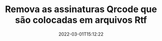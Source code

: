 ---
############################# Static ############################
layout: "auto-gen-signature"
date: 2022-03-01T15:12:22
draft: false
operation: Delete
signaturetype: Qrcode
fileformat: Rtf
productName: .NET
lang: pt
productCode: net
otherformats: pdf doc docx docm dot dotm dotx odt ott rtf xls xlsx xlsm xlsb csv ods ots xltx xltm ppt pptx pps ppsx odp otp potx potm pptm ppsm
breadcrumb: Put Qrcode signature on Rtf for C#

############################# Head ############################
head_title: "Excluir assinaturas Qrcode de arquivos Rtf via C#"
head_description: "A exclusão de assinaturas Qrcode específicas de documentos Rtf assinados pode ser realizada facilmente com o código curto .NET."

############################# Header ############################
title: "Remova as assinaturas Qrcode que são colocadas em arquivos Rtf"
description: "Exclua várias assinaturas Qrcode de documentos Rtf. A remoção de assinaturas Qrcode requer um código C# simples."
bg_image: "https://cms.admin.containerize.com/templates/aspose/App_Themes/V3/images/bg/header1.png"
bg_overlay: false
button:
    enable: true

############################# SubMenu ############################
submenu:
    enable: true

    left:
        img_alt: "GroupDocs.Signature for .NET"
        image: "https://cms.admin.containerize.com/templates/groupdocs/images/product-logos/90x90-noborder/groupdocs-signature-net.png"
        product: "GroupDocs.Signature"
        platform: ".NET"



############################# About ############################
about:
    enable: true
    title: "Obtenha informações sobre os recursos da API GroupDocs.Signature for .NET"
    content: |
        A API [GroupDocs.Signature for .NET](https://products.groupdocs.com/signature/net/) oferece várias maneiras de processar seus documentos usando assinaturas eletrônicas. Assinaturas digitais como textos, imagens, certificados digitais, códigos de barras, códigos QR, carimbos ou metadados estão disponíveis. Os clientes têm a possibilidade de adicionar, excluir, atualizar, verificar ou pesquisar assinaturas digitais em PDFs, documentos MS Word, pastas de trabalho MS Excel, apresentações MS PowerPoint, arquivos Adobe Photoshop e vários formatos de imagem. Um grande número de recursos e configurações úteis são fornecidos.
    

############################# Steps ############################
steps:
    enable: true
    title_left: "Como remover assinaturas Qrcode do seu documento Rtf"
    content_left: |
        [GroupDocs.Signature for .NET](https://products.groupdocs.com/signature/net/) fornece um recurso útil para limpar documentos Rtf de assinaturas Qrcode com algumas linhas de código.
        
        * Em primeiro lugar, instancie o objeto Signature passando o caminho para o seu documento como um parâmetro do construtor.
        * Em seguida, crie um objeto de assinatura apropriado e configure seu identificador exclusivo.
        * Depois disso, invoque o método Delete passando o objeto de assinatura que deve ser excluído.
        * Finalmente, os resultados da operação do processo.

    title_right: "Requisitos de sistema"
    content_right: |
        GroupDocs.Signature for .NET são compatíveis com todas as principais plataformas e sistemas operacionais. Antes de executar o código abaixo, certifique-se de ter os seguintes pré-requisitos instalados em seu sistema.

        * Sistemas operacionais: Microsoft Windows, Linux, MacOS
        * Ambientes de desenvolvimento: Microsoft Visual Studio, Xamarin, MonoDevelop
        * Frameworks: .NET Framework, .NET Standard, .NET Core, Mono
        * Faça o download da versão mais recente do GroupDocs.Signature for .NET de [Nuget](https://www.nuget.org/packages/groupdocs.signature)
         
    code: |
        ```csharp    
                
        // Set up input Rtf file
        string filePath = "input.rtf";

        // Instantiate Signature for input file
        using (GroupDocs.Signature.Signature signature = new GroupDocs.Signature.Signature(filePath))
        {
                // Id of signature which is supposed to be deleted
                // such Id may be obtained as result of search operation
                string id = "eff64a14-dad9-47b0-88e5-2ee4e3604e71";

                // provide signature features to delete
                // set up particular signature id
                QrCodeSignature signatureToDelete = new QrCodeSignature(id);

                // delete signature
                bool deleteResult = signature.Delete(signatureToDelete);

                // process deletion result
                if (deleteResult)
                {
                    Console.WriteLine("Signature was deleted successfully!");
                }
        }
        ```

############################# Demos ############################
demos:
    enable: true
    title: "Assinar com assinaturas Qrcode Demonstração ao vivo"
    content: |
       Adicione várias assinaturas eletrônicas ao arquivo Rtf agora mesmo visitando o site [GroupDocs.Signature App](https://products.groupdocs.app/signature/family).          

############################# More Formats ############################
more_formats:
    enable: true
    title: "Exclua suas assinaturas Qrcode com C#"
    content: |
        "Exclusão de assinaturas eletrônicas que foram adicionadas a vários formatos de documentos. Remova assinaturas rapidamente sem código extra."
    format: 
       
       
back_to_top:
    enable: true
---